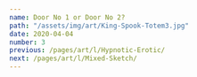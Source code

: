 ```yaml
---
name: Door No 1 or Door No 2?
path: "/assets/img/art/King-Spook-Totem3.jpg"
date: 2020-04-04
number: 3
previous: /pages/art/l/Hypnotic-Erotic/
next: /pages/art/l/Mixed-Sketch/
---
```

